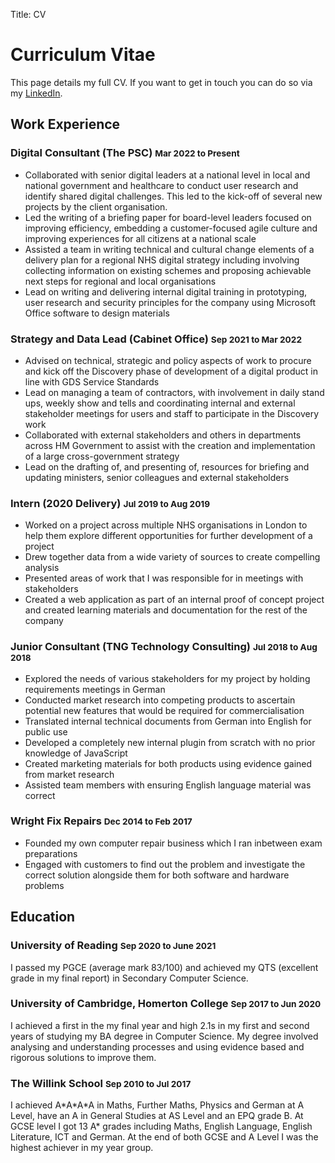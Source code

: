 Title: CV

# Curriculum Vitae
This page details my full CV. If you want to get in touch you can do so via my [LinkedIn](https://www.linkedin.com/in/henry-d-wright/).

## Work Experience
### Digital Consultant (The PSC) <small>Mar 2022 to Present</small>
- Collaborated with senior digital leaders at a national level in local and national government and healthcare to conduct user research and identify shared digital challenges. This led to the kick-off of several new projects by the client organisation. 
- Led the writing of a briefing paper for board-level leaders focused on improving efficiency, embedding a customer-focused agile culture and improving experiences for all citizens at a national scale
- Assisted a team in writing technical and cultural change elements of a delivery plan for a regional NHS digital strategy including involving collecting information on existing schemes and proposing achievable next steps for regional and local organisations
- Lead on writing and delivering internal digital training in prototyping, user research and security principles for the company using Microsoft Office software to design materials

### Strategy and Data Lead (Cabinet Office) <small>Sep 2021 to Mar 2022</small>
- Advised on technical, strategic and policy aspects of work to procure and kick off the Discovery phase of development of a digital product in line with GDS Service Standards
- Lead on managing a team of contractors, with involvement in daily stand ups, weekly show and tells and coordinating internal and external stakeholder meetings for users and staff to participate in the Discovery work
- Collaborated with external stakeholders and others in departments across HM Government to assist with the creation and implementation of a large cross-government strategy
- Lead on the drafting of, and presenting of, resources for briefing and updating ministers, senior colleagues and external stakeholders

### Intern (2020 Delivery) <small>Jul 2019 to Aug 2019</small>
- Worked on a project across multiple NHS organisations in London to help them explore different opportunities for further development of a project
- Drew together data from a wide variety of sources to create compelling analysis
- Presented areas of work that I was responsible for in meetings with stakeholders
- Created a web application as part of an internal proof of concept project and created learning materials and documentation for the rest of the company

### Junior Consultant (TNG Technology Consulting) <small>Jul 2018 to Aug 2018</small>
- Explored the needs of various stakeholders for my project by holding requirements meetings in German
- Conducted market research into competing products to ascertain potential new features that would be required for commercialisation
- Translated internal technical documents from German into English for public use
- Developed a completely new internal plugin from scratch with no prior knowledge of JavaScript
- Created marketing materials for both products using evidence gained from market research
- Assisted team members with ensuring English language material was correct

### Wright Fix Repairs <small>Dec 2014 to Feb 2017</small>
- Founded my own computer repair business which I ran inbetween exam preparations
- Engaged with customers to find out the problem and investigate the correct solution alongside them for both software and hardware problems

## Education

### University of Reading <small>Sep 2020 to June 2021</small>
I passed my PGCE (average mark 83/100) and achieved my QTS (excellent grade in my final report) in Secondary Computer Science.

### University of Cambridge, Homerton College <small>Sep 2017 to Jun 2020</small>
I achieved a first in the my final year and high 2.1s in my first and second years of studying my BA degree in Computer Science. My degree involved analysing and understanding processes and using evidence based and rigorous solutions to improve them.

### The Willink School <small>Sep 2010 to Jul 2017</small>
I achieved A\*A\*A\*A in Maths, Further Maths, Physics and German at A Level, have an A in General Studies at AS Level and an EPQ grade B. At GCSE level I got 13 A* grades including Maths, English Language, English Literature, ICT and German. At the end of both GCSE and A Level I was the highest achiever in my year group.